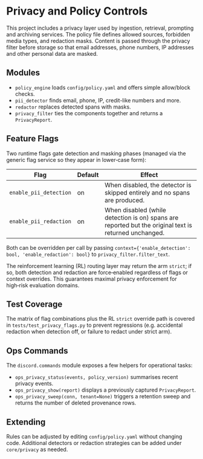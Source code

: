 # Privacy and Policy Controls

This project includes a privacy layer used by ingestion, retrieval, prompting
and archiving services. The policy file defines allowed sources, forbidden
media types, and redaction masks. Content is passed through the privacy filter
before storage so that email addresses, phone numbers, IP addresses and other
personal data are masked.

## Modules
- `policy_engine` loads `config/policy.yaml` and offers simple allow/block checks.
- `pii_detector` finds email, phone, IP, credit-like numbers and more.
- `redactor` replaces detected spans with masks.
- `privacy_filter` ties the components together and returns a `PrivacyReport`.

## Feature Flags

Two runtime flags gate detection and masking phases (managed via the generic
flag service so they appear in lower‑case form):

| Flag | Default | Effect |
|------|---------|--------|
| `enable_pii_detection` | on | When disabled, the detector is skipped entirely and no spans are produced. |
| `enable_pii_redaction` | on | When disabled (while detection is on) spans are reported but the original text is returned unchanged. |

Both can be overridden per call by passing `context={'enable_detection': bool, 'enable_redaction': bool}` to `privacy_filter.filter_text`.

The reinforcement learning (RL) routing layer may return the arm `strict`; if
so, both detection and redaction are force‑enabled regardless of flags or
context overrides. This guarantees maximal privacy enforcement for high‑risk
evaluation domains.

## Test Coverage

The matrix of flag combinations plus the RL `strict` override path is covered
in `tests/test_privacy_flags.py` to prevent regressions (e.g. accidental
redaction when detection off, or failure to redact under strict arm).

## Ops Commands

The `discord.commands` module exposes a few helpers for operational tasks:

- `ops_privacy_status(events, policy_version)` summarises recent privacy events.
- `ops_privacy_show(report)` displays a previously captured `PrivacyReport`.
- `ops_privacy_sweep(conn, tenant=None)` triggers a retention sweep and returns
  the number of deleted provenance rows.

## Extending
Rules can be adjusted by editing `config/policy.yaml` without changing code.
Additional detectors or redaction strategies can be added under
`core/privacy` as needed.
